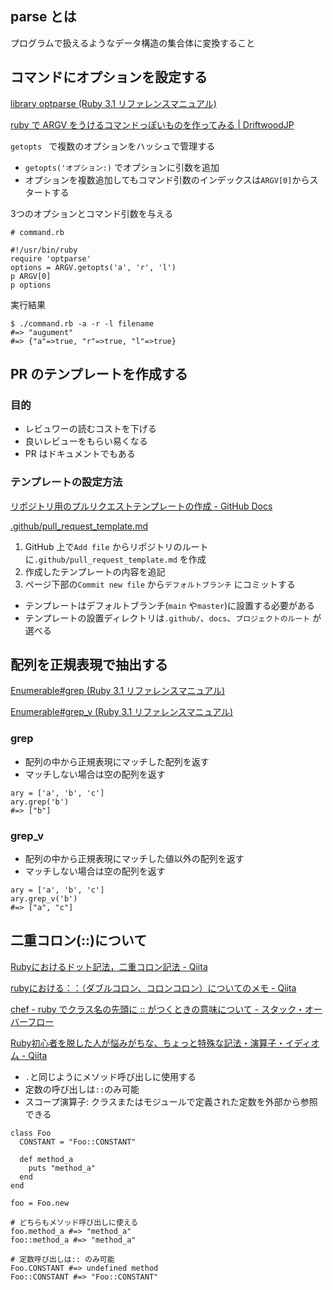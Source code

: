 ## parse とは

プログラムで扱えるようなデータ構造の集合体に変換すること

## コマンドにオプションを設定する

[library optparse \(Ruby 3\.1 リファレンスマニュアル\)](https://docs.ruby-lang.org/ja/latest/library/optparse.html)

[ruby で ARGV をうけるコマンドっぽいものを作ってみる \| DriftwoodJP](https://www.d-wood.com/blog/2014/05/15_6221.html)

`getopts ` で複数のオプションをハッシュで管理する

* `getopts('オプション:)` でオプションに引数を追加
* オプションを複数追加してもコマンド引数のインデックスは`ARGV[0]`からスタートする

3つのオプションとコマンド引数を与える

```
# command.rb

#!/usr/bin/ruby
require 'optparse'
options = ARGV.getopts('a', 'r', 'l')
p ARGV[0]
p options
```

実行結果

```
$ ./command.rb -a -r -l filename
#=> "augument"
#=> {"a"=>true, "r"=>true, "l"=>true}
```

## PR のテンプレートを作成する

### 目的

* レビュワーの読むコストを下げる
* 良いレビューをもらい易くなる
* PR はドキュメントでもある

### テンプレートの設定方法

[リポジトリ用のプルリクエストテンプレートの作成 \- GitHub Docs](https://docs.github.com/ja/communities/using-templates-to-encourage-useful-issues-and-pull-requests/creating-a-pull-request-template-for-your-repository)

[\.github/pull\_request\_template\.md](https://docs.github.com/ja/communities/using-templates-to-encourage-useful-issues-and-pull-requests/creating-a-pull-request-template-for-your-repository)

1. GitHub 上で`Add file` からリポジトリのルートに`.github/pull_request_template.md` を作成
2. 作成したテンプレートの内容を追記
3. ページ下部の`Commit new file` から`デフォルトブランチ` にコミットする

* テンプレートはデフォルトブランチ(`main` や`master`)に設置する必要がある
* テンプレートの設置ディレクトリは`.github/`、`docs`、`プロジェクトのルート` が選べる

## 配列を正規表現で抽出する

[Enumerable\#grep \(Ruby 3\.1 リファレンスマニュアル\)](https://docs.ruby-lang.org/ja/latest/method/Enumerable/i/grep.html)

[Enumerable\#grep\_v \(Ruby 3\.1 リファレンスマニュアル\)](https://docs.ruby-lang.org/ja/latest/method/Enumerable/i/grep_v.html)

### grep

* 配列の中から正規表現にマッチした配列を返す
* マッチしない場合は空の配列を返す

```
ary = ['a', 'b', 'c']
ary.grep('b')
#=> ["b"]
```

### grep_v

* 配列の中から正規表現にマッチした値以外の配列を返す
* マッチしない場合は空の配列を返す

```
ary = ['a', 'b', 'c']
ary.grep_v('b')
#=> ["a", "c"]
```

## 二重コロン(::)について


[Rubyにおけるドット記法，二重コロン記法 \- Qiita](https://qiita.com/ktarow/items/772014a4f0d48905f3ef)

[rubyにおける：：（ダブルコロン、コロンコロン）についてのメモ \- Qiita](https://qiita.com/hatorijobs/items/87a2bd93f8666d77d711)

[chef \- ruby でクラス名の先頭に :: がつくときの意味について \- スタック・オーバーフロー](https://ja.stackoverflow.com/questions/2446/ruby-%E3%81%A7%E3%82%AF%E3%83%A9%E3%82%B9%E5%90%8D%E3%81%AE%E5%85%88%E9%A0%AD%E3%81%AB-%E3%81%8C%E3%81%A4%E3%81%8F%E3%81%A8%E3%81%8D%E3%81%AE%E6%84%8F%E5%91%B3%E3%81%AB%E3%81%A4%E3%81%84%E3%81%A6)

[Ruby初心者を脱した人が悩みがちな、ちょっと特殊な記法・演算子・イディオム \- Qiita](https://qiita.com/nashirox/items/0c885edf7d78fd5a83f1#hogefoo)


* `.`と同じようにメソッド呼び出しに使用する
* 定数の呼び出しは`::`のみ可能
* スコープ演算子: クラスまたはモジュールで定義された定数を外部から参照できる

```
class Foo
  CONSTANT = "Foo::CONSTANT"

  def method_a
    puts "method_a"
  end
end

foo = Foo.new

# どちらもメソッド呼び出しに使える
foo.method_a #=> "method_a"
foo::method_a #=> "method_a"

# 定数呼び出しは:: のみ可能
Foo.CONSTANT #=> undefined method
Foo::CONSTANT #=> "Foo::CONSTANT"
```


